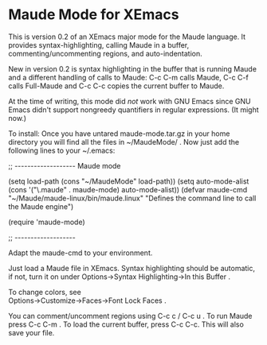 # Maude Mode for XEmacs

This is version 0.2 of an XEmacs major mode for the Maude language. 
It provides syntax-highlighting, calling Maude in a buffer, 
commenting/uncommenting regions, and auto-indentation.

New in version 0.2 is syntax highlighting in the buffer
that is running Maude and a different handling of calls to Maude:
C-c C-m calls Maude,
C-c C-f calls Full-Maude and
C-c C-c copies the current buffer to Maude.


At the time of writing, this mode did *not* work with GNU Emacs since
GNU Emacs didn't support nongreedy quantifiers in regular expressions. (It might now.)

To install: Once you have untared maude-mode.tar.gz in your
home directory you will find all the files in ~/MaudeMode/ .
Now just add the following lines to your ~/.emacs:


;; ------------------- Maude mode

(setq load-path (cons "~/MaudeMode" load-path))
(setq auto-mode-alist (cons '("\\.maude" . maude-mode) auto-mode-alist))
(defvar maude-cmd "~/Maude/maude-linux/bin/maude.linux"
"Defines the command line to call the Maude engine")

(require 'maude-mode)

;; -------------------


Adapt the maude-cmd to your environment.    

Just load a Maude file in XEmacs. Syntax highlighting should be 
automatic, if not, turn it on under 
Options->Syntax Highlighting->In this Buffer .

To change colors, see  
Options->Customize->Faces->Font Lock Faces .

You can comment/uncomment regions using C-c c / C-c u .
To run Maude press C-c C-m . To load the current buffer, 
press C-c C-c. This will also save your file. 


